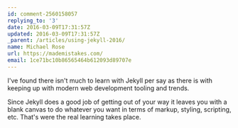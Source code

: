 ```yaml
---
id: comment-2560158057
replying_to: '3'
date: 2016-03-09T17:31:57Z
updated: 2016-03-09T17:31:57Z
_parent: /articles/using-jekyll-2016/
name: Michael Rose
url: https://mademistakes.com/
email: 1ce71bc10b86565464b612093d89707e
---
```


I've found there isn't much to learn with Jekyll per say as there is
with keeping up with modern web development tooling and trends.

Since Jekyll does a good job of getting out of your way it leaves you with a blank canvas to
do whatever you want in terms of markup, styling, scripting, etc. That's were the
real learning takes place.
